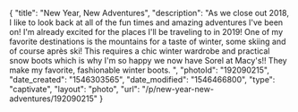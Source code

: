 {
    "title": "New Year, New Adventures",
    "description": "As we close out 2018, I like to look back at all of the fun times and amazing adventures I've been on! I'm already excited for the places I'll be traveling to in 2019! One of my favorite destinations is the mountains for a taste of winter, some skiing and of course après ski! This requires a chic winter wardrobe and practical snow boots which is why I'm so happy we now have Sorel at Macy's!! They make my favorite, fashionable winter boots. ",
    "photoId": "192090215",
    "date_created": "1546303565",
    "date_modified": "1546466800",
    "type": "captivate",
    "layout": "photo",
    "url": "\/p\/new-year-new-adventures\/192090215"
}